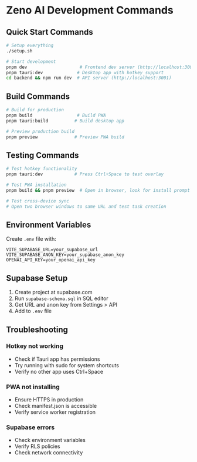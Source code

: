 # Zeno AI Development Commands

## Quick Start Commands

```bash
# Setup everything
./setup.sh

# Start development
pnpm dev                    # Frontend dev server (http://localhost:3000)
pnpm tauri:dev             # Desktop app with hotkey support
cd backend && npm run dev  # API server (http://localhost:3001)
```

## Build Commands

```bash
# Build for production
pnpm build                 # Build PWA
pnpm tauri:build          # Build desktop app

# Preview production build
pnpm preview              # Preview PWA build
```

## Testing Commands

```bash
# Test hotkey functionality
pnpm tauri:dev            # Press Ctrl+Space to test overlay

# Test PWA installation
pnpm build && pnpm preview  # Open in browser, look for install prompt

# Test cross-device sync
# Open two browser windows to same URL and test task creation
```

## Environment Variables

Create `.env` file with:
```
VITE_SUPABASE_URL=your_supabase_url
VITE_SUPABASE_ANON_KEY=your_supabase_anon_key
OPENAI_API_KEY=your_openai_api_key
```

## Supabase Setup

1. Create project at supabase.com
2. Run `supabase-schema.sql` in SQL editor
3. Get URL and anon key from Settings > API
4. Add to `.env` file

## Troubleshooting

### Hotkey not working
- Check if Tauri app has permissions
- Try running with sudo for system shortcuts
- Verify no other app uses Ctrl+Space

### PWA not installing
- Ensure HTTPS in production
- Check manifest.json is accessible
- Verify service worker registration

### Supabase errors
- Check environment variables
- Verify RLS policies
- Check network connectivity

